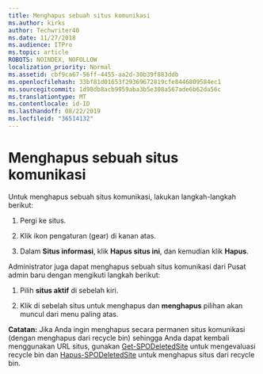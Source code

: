 ```yaml
---
title: Menghapus sebuah situs komunikasi
ms.author: kirks
author: Techwriter40
ms.date: 11/27/2018
ms.audience: ITPro
ms.topic: article
ROBOTS: NOINDEX, NOFOLLOW
localization_priority: Normal
ms.assetid: cbf9ca67-56ff-4455-aa2d-30b39f883ddb
ms.openlocfilehash: 33bf81d01653f29369672819cfe8446809584ec1
ms.sourcegitcommit: 1d98db8acb9959aba3b5e308a567ade6b62da56c
ms.translationtype: MT
ms.contentlocale: id-ID
ms.lasthandoff: 08/22/2019
ms.locfileid: "36514132"
---
```

# <a name="delete-a-communication-site"></a>Menghapus sebuah situs komunikasi

Untuk menghapus sebuah situs komunikasi, lakukan langkah-langkah berikut: 
  
1. Pergi ke situs. 
  
2. Klik ikon pengaturan (gear) di kanan atas. 
  
3. Dalam **Situs informasi**, klik **Hapus situs ini**, dan kemudian klik **Hapus**. 
  
Administrator juga dapat menghapus sebuah situs komunikasi dari Pusat admin baru dengan mengikuti langkah berikut: 
  
1. Pilih **situs aktif** di sebelah kiri. 
  
2. Klik di sebelah situs untuk menghapus dan **menghapus** pilihan akan muncul dari menu paling atas. 
  
 **Catatan:** Jika Anda ingin menghapus secara permanen situs komunikasi (dengan menghapus dari recycle bin) sehingga Anda dapat kembali menggunakan URL situs, gunakan [Get-SPODeletedSite](https://aka.ms/Get-SPODeletedSite) untuk mengevaluasi recycle bin dan [Hapus-SPODeletedSite](https://aka.ms/Remove-SPODeletedSite) untuk menghapus situs dari recycle bin. 
  

